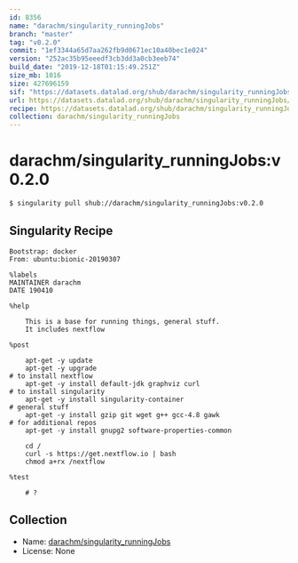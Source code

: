 ```yaml
---
id: 8356
name: "darachm/singularity_runningJobs"
branch: "master"
tag: "v0.2.0"
commit: "1ef3344a65d7aa262fb9d0671ec10a40bec1e024"
version: "252ac35b95eeedf3cb3dd3a0cb3eeb74"
build_date: "2019-12-18T01:15:49.251Z"
size_mb: 1016
size: 427696159
sif: "https://datasets.datalad.org/shub/darachm/singularity_runningJobs/v0.2.0/2019-12-18-1ef3344a-252ac35b/252ac35b95eeedf3cb3dd3a0cb3eeb74.simg"
url: https://datasets.datalad.org/shub/darachm/singularity_runningJobs/v0.2.0/2019-12-18-1ef3344a-252ac35b/
recipe: https://datasets.datalad.org/shub/darachm/singularity_runningJobs/v0.2.0/2019-12-18-1ef3344a-252ac35b/Singularity
collection: darachm/singularity_runningJobs
---
```


# darachm/singularity_runningJobs:v0.2.0

```bash
$ singularity pull shub://darachm/singularity_runningJobs:v0.2.0
```

## Singularity Recipe

```singularity
Bootstrap: docker
From: ubuntu:bionic-20190307

%labels
MAINTAINER darachm
DATE 190410

%help

    This is a base for running things, general stuff.
    It includes nextflow
    
%post

    apt-get -y update
    apt-get -y upgrade
# to install nextflow
    apt-get -y install default-jdk graphviz curl 
# to install singularity
    apt-get -y install singularity-container
# general stuff
    apt-get -y install gzip git wget g++ gcc-4.8 gawk
# for additional repos
    apt-get -y install gnupg2 software-properties-common 

    cd / 
    curl -s https://get.nextflow.io | bash
    chmod a+rx /nextflow

%test

    # ?
```

## Collection

 - Name: [darachm/singularity_runningJobs](https://github.com/darachm/singularity_runningJobs)
 - License: None

